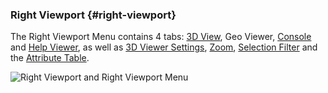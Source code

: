 ### Right Viewport {#right-viewport}

The Right Viewport Menu contains 4 tabs: [3D View](3D_view.md), Geo Viewer, [Console](console.md) and [Help Viewer](help_viewer.md), as well as [3D Viewer Settings](3D_viewer_settings.md), [Zoom](zoom.md), [Selection Filter](selection_filter.md) and the [Attribute Table](3D_view.md).

![Right Viewport and Right Viewport Menu](..\..\assets\chapter_1_assets\RightViewportandRightViewportMenu.jpg)